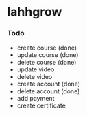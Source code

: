 # lahhgrow

### Todo
- create course (done)
- update course (done)
- delete course (done)
- update video
- delete video
- create account (done)
- delete account (done)
- add payment
- create certificate


